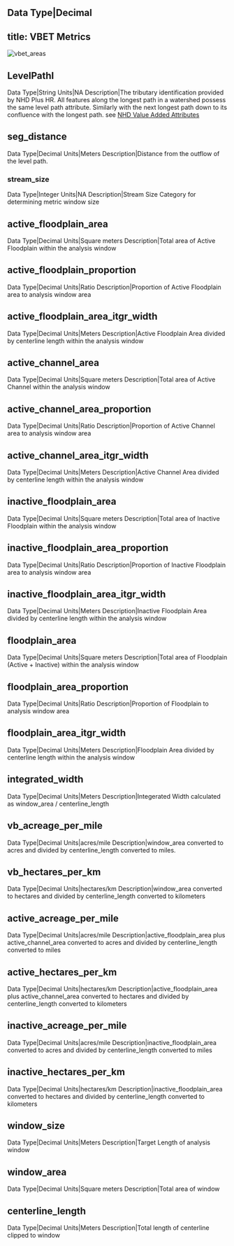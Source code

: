 Data Type|Decimal
---
title: VBET Metrics
---

![vbet_areas](https://docs.google.com/drawings/d/e/2PACX-1vRZt634xFFKJ-EoN9hb9T1WnV77q-tByKwtiJk-k5mr7btqr-6R0Xzaq0tKG1EGIdv351kQgegcWlvc/pub?w=1040&h=714)

## LevelPathI

Data Type|String
Units|NA
Description|The tributary identification provided by NHD Plus HR. All features along the longest path in a watershed possess the same level path attribute. Similarly with the next longest path down to its confluence with the longest path. see [NHD Value Added Attributes](https://www.usgs.gov/national-hydrography/value-added-attributes-vaas#LEVELPATHI)

## seg_distance

Data Type|Decimal
Units|Meters
Description|Distance from the outflow of the level path.

### stream_size

Data Type|Integer
Units|NA
Description|Stream Size Category for determining metric window size

## active_floodplain_area

Data Type|Decimal
Units|Square meters
Description|Total area of Active Floodplain within the analysis window

## active_floodplain_proportion

Data Type|Decimal
Units|Ratio
Description|Proportion of Active Floodplain area to analysis window area

## active_floodplain_area_itgr_width

Data Type|Decimal
Units|Meters
Description|Active Floodplain Area divided by centerline length within the analysis window

## active_channel_area

Data Type|Decimal
Units|Square meters
Description|Total area of Active Channel within the analysis window

## active_channel_area_proportion

Data Type|Decimal
Units|Ratio
Description|Proportion of Active Channel area to analysis window area

## active_channel_area_itgr_width

Data Type|Decimal
Units|Meters
Description|Active Channel Area divided by centerline length within the analysis window

## inactive_floodplain_area

Data Type|Decimal
Units|Square meters
Description|Total area of Inactive Floodplain within the analysis window

## inactive_floodplain_area_proportion

Data Type|Decimal
Units|Ratio
Description|Proportion of Inactive Floodplain area to analysis window area

## inactive_floodplain_area_itgr_width

Data Type|Decimal
Units|Meters
Description|Inactive Floodplain Area divided by centerline length within the analysis window

## floodplain_area

Data Type|Decimal
Units|Square meters
Description|Total area of Floodplain (Active + Inactive) within the analysis window

## floodplain_area_proportion

Data Type|Decimal
Units|Ratio
Description|Proportion of Floodplain to analysis window area

## floodplain_area_itgr_width

Data Type|Decimal
Units|Meters
Description|Floodplain Area divided by centerline length within the analysis window

## integrated_width

Data Type|Decimal
Units|Meters
Description|Integerated Width calculated as window_area / centerline_length

## vb_acreage_per_mile

Data Type|Decimal
Units|acres/mile
Description|window_area converted to acres and divided by centerline_length converted to miles.

## vb_hectares_per_km

Data Type|Decimal
Units|hectares/km
Description|window_area converted to hectares and divided by centerline_length converted to kilometers

## active_acreage_per_mile

Data Type|Decimal
Units|acres/mile
Description|active_floodplain_area plus active_channel_area converted to acres and divided by centerline_length converted to miles

## active_hectares_per_km

Data Type|Decimal
Units|hectares/km
Description|active_floodplain_area plus active_channel_area converted to hectares and divided by centerline_length converted to kilometers

## inactive_acreage_per_mile

Data Type|Decimal
Units|acres/mile
Description|inactive_floodplain_area converted to acres and divided by centerline_length converted to miles

## inactive_hectares_per_km

Data Type|Decimal
Units|hectares/km
Description|inactive_floodplain_area converted to hectares and divided by centerline_length converted to kilometers

## window_size

Data Type|Decimal
Units|Meters
Description|Target Length of analysis window

## window_area

Data Type|Decimal
Units|Square meters
Description|Total area of window

## centerline_length

Data Type|Decimal
Units|Meters
Description|Total length of centerline clipped to window
